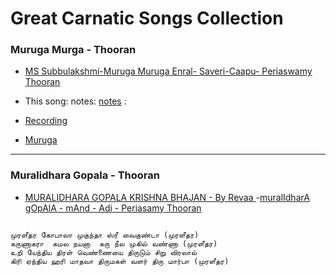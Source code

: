 # Great Carnatic Songs Collection

### Muruga Murga - Thooran
- [MS Subbulakshmi-Muruga Muruga Enral- Saveri-Caapu- Periaswamy Thooran](https://www.youtube.com/watch?v=ju5nYcGWvmg)
- This song: notes: [notes](https://karnatik.com/c1208.shtml) :  
- [Recording](https://soundcloud.com/karnatik/c1208)

- [Muruga](http://www.shivkumar.org/music/murugamuruga.pdf)

<hr/>

### Muralidhara Gopala - Thooran

- [MURALIDHARA GOPALA KRISHNA BHAJAN - By Revaa ](https://www.youtube.com/watch?v=Fjo7dPOkzDI)
 -[muralIdharA gOpAlA - mAnd - Adi - Periasamy Thooran ](https://www.youtube.com/watch?v=ku87hsna784)

```

முரளீதர கோபாலா முகுந்தா ஸ்ரீ வைகுண்டா (முரளீதர)
கருணாகரா  கமல நயனா  கரு நீல முகில் வண்ணா (முரளீதர)
உறி யேந்திய திரள் வெண்ணையை திருடும் சிறு விரலால்
கிரி ஏந்திய ஹரி மாதவா திருமகள் வளர் திரு மார்பா (முரளீதர)


```

